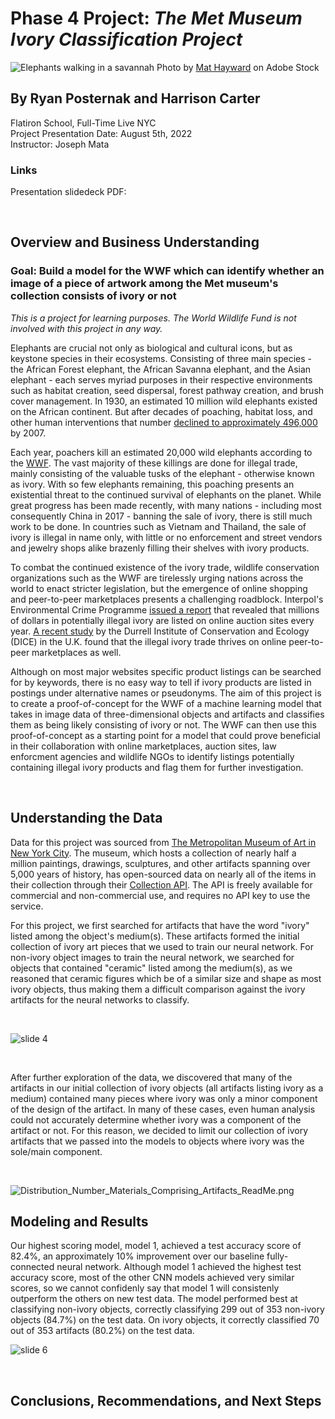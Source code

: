 # Phase 4 Project: *The Met Museum Ivory Classification Project*

![Elephants walking in a savannah](https://github.com/rjpost20/Met-Ivory-Classification-Project/blob/main/data/AdobeStock_394201577.jpeg?raw=true)
Photo by <a href="https://stock.adobe.com/contributor/19000/mat-hayward?load_type=author&prev_url=detail" >Mat Hayward</a> on Adobe Stock

## By Ryan Posternak and Harrison Carter

Flatiron School, Full-Time Live NYC<br>
Project Presentation Date: August 5th, 2022<br>
Instructor: Joseph Mata

### Links

Presentation slidedeck PDF:

<br>

## Overview and Business Understanding

### Goal: Build a model for the WWF which can identify whether an image of a piece of artwork among the Met museum's collection consists of ivory or not

*This is a project for learning purposes. The World Wildlife Fund is not involved with this project in any way.*

Elephants are crucial not only as biological and cultural icons, but as keystone species in their ecosystems. Consisting of  three main species  - the African Forest elephant, the African Savanna elephant, and the Asian elephant - each serves myriad purposes in their respective environments such as habitat creation, seed dispersal, forest pathway creation, and brush cover management. In 1930, an estimated 10 million wild elephants existed on the African continent. But after decades of poaching, habitat loss, and other human interventions that number [declined to approximately 496,000](https://elephantswithoutborders.org/projects/great-elephant-census/) by 2007.

Each year, poachers kill an estimated 20,000 wild elephants according to the [WWF](https://www.worldwildlife.org/species/elephant). The vast majority of these killings are done for illegal trade, mainly consisting of the valuable tusks of the elephant - otherwise known as ivory. With so few elephants remaining, this poaching presents an existential threat to the continued survival of elephants on the planet. While great progress has been made recently, with many nations - including most consequently China in 2017 - banning the sale of ivory, there is still much work to be done. In countries such as Vietnam and Thailand, the sale of ivory is illegal in name only, with little or no enforcement and street vendors and jewelry shops alike brazenly filling their shelves with ivory products.

To combat the continued existence of the ivory trade, wildlife conservation organizations such as the WWF are tirelessly urging nations across the world to enact stricter legislation, but the emergence of online shopping and peer-to-peer marketplaces presents a challenging roadblock. Interpol's Environmental Crime Programme [issued a report](https://www.interpol.int/es/Noticias-y-acontecimientos/Noticias/2013/Online-ivory-trade-worth-millions-INTERPOL-report-reveals) that revealed that millions of dollars in potentially illegal ivory are listed on online auction sites every year. [A recent study](https://news.mongabay.com/2021/01/ivory-by-any-other-name-illegal-trade-thrives-on-ebay-study-finds/) by the Durrell Institute of Conservation and Ecology (DICE) in the U.K. found that the illegal ivory trade thrives on online peer-to-peer marketplaces as well.

Although on most major websites specific product listings can be searched for by keywords, there is no easy way to tell if ivory products are listed in postings under alternative names or pseudonyms. The aim of this project is to create a proof-of-concept for the WWF of a machine learning model that takes in image data of three-dimensional objects and artifacts and classifies them as being likely consisting of ivory or not. The WWF can then use this proof-of-concept as a starting point for a model that could prove beneficial in their collaboration with online marketplaces, auction sites, law enforcment agencies and wildlife NGOs to identify listings potentially containing illegal ivory products and flag them for further investigation.

<br>

## Understanding the Data

Data for this project was sourced from <a href="https://www.metmuseum.org/art/collection/search?pageSize=0&sortBy=Relevance&sortOrder=asc&searchField=All" >The Metropolitan Museum of Art in New York City</a>. The museum, which hosts a collection of nearly half a million paintings, drawings, sculptures, and other artifacts spanning over 5,000 years of history, has open-sourced data on nearly all of the items in their collection through their <a href="https://metmuseum.github.io" >Collection API</a>. The API is freely available for commercial and non-commercial use, and requires no API key to use the service.

For this project, we first searched for artifacts that have the word "ivory" listed among the object's medium(s). These artifacts formed the initial collection of ivory art pieces that we used to train our neural network. For non-ivory object images to train the neural network, we searched for objects that contained "ceramic" listed among the medium(s), as we reasoned that ceramic figures which be of a similar size and shape as most ivory objects, thus making them a difficult comparison against the ivory artifacts for the neural networks to classify.

<br>

![slide 4](https://github.com/rjpost20/Met-Ivory-Classification-Project/blob/main/slide_deck/slide_jpgs/Slide%204.jpeg?raw=true)

<br>

After further exploration of the data, we discovered that many of the artifacts in our initial collection of ivory objects (all artifacts listing ivory as a medium) contained many pieces where ivory was only a minor component of the design of the artifact. In many of these cases, even human analysis could not accurately determine whether ivory was a component of the artifact or not. For this reason, we decided to limit our collection of ivory artifacts that we passed into the models to objects where ivory was the sole/main component.

<br>

![Distribution_Number_Materials_Comprising_Artifacts_ReadMe.png](https://github.com/rjpost20/Met-Ivory-Classification-Project/blob/main/visualizations/Distribution_Number_Materials_Comprising_Artifacts_ReadMe.png?raw=true)

## Modeling and Results

Our highest scoring model, model 1, achieved a test accuracy score of 82.4%, an approximately 10% improvement over our baseline fully-connected neural network. Although model 1 achieved the highest test accuracy score, most of the other CNN models achieved very similar scores, so we cannot confidenly say that model 1 will consistenly outperform the others on new test data. The model performed best at classifying non-ivory objects, correctly classifying 299 out of 353 non-ivory objects (84.7%) on the test data. On ivory objects, it correctly classified 70 out of 353 artifacts (80.2%) on the test data.

![slide 6](https://github.com/rjpost20/Met-Ivory-Classification-Project/blob/main/slide_deck/slide_jpgs/Slide%206.jpeg?raw=true)

<br>

## Conclusions, Recommendations, and Next Steps
